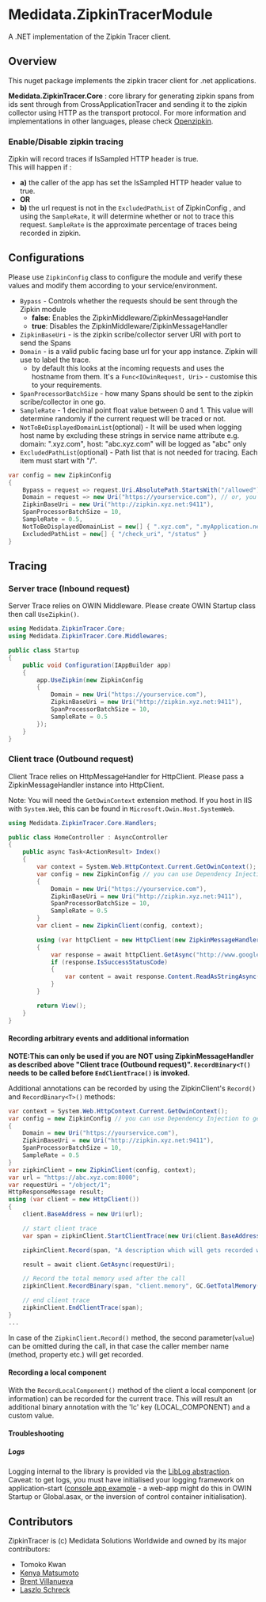 # Medidata.ZipkinTracerModule
A .NET implementation of the Zipkin Tracer client.

## Overview
This nuget package implements the zipkin tracer client for .net applications.

**Medidata.ZipkinTracer.Core** : core library for generating zipkin spans from ids sent through from
CrossApplicationTracer and sending it to the zipkin collector using HTTP as the transport protocol. For more information
and implementations in other languages, please check [Openzipkin](https://github.com/openzipkin/).

### Enable/Disable zipkin tracing

Zipkin will record traces if IsSampled HTTP header is true.  
This will happen if :
- **a)** the caller of the app has set the IsSampled HTTP header value to true.
- **OR**
- **b)** the url request is not in the `ExcludedPathList` of ZipkinConfig , and using the `SampleRate`, it will
determine whether or not to trace this request. `SampleRate` is the approximate percentage of traces being recorded in
zipkin.

## Configurations
Please use `ZipkinConfig` class to configure the module and verify these values and modify them according to your
service/environment.

- `Bypass` - Controls whether the requests should be sent through the Zipkin module
  - **false**: Enables the ZipkinMiddleware/ZipkinMessageHandler
  - **true**: Disables the ZipkinMiddleware/ZipkinMessageHandler
- `ZipkinBaseUri` - is the zipkin scribe/collector server URI with port to send the Spans
- `Domain` - is a valid public facing base url for your app instance. Zipkin will use to label the trace.
  - by default this looks at the incoming requests and uses the hostname from them. It's a `Func<IOwinRequest, Uri>` - customise this to your requirements.
- `SpanProcessorBatchSize` - how many Spans should be sent to the zipkin scribe/collector in one go.
- `SampleRate` - 1 decimal point float value between 0 and 1. This value will determine randomly if the current request will be traced or not.	 
- `NotToBeDisplayedDomainList`(optional) - It will be used when logging host name by excluding these strings in service name attribute
	e.g. domain: ".xyz.com", host: "abc.xyz.com" will be logged as "abc" only    
- `ExcludedPathList`(optional) - Path list that is not needed for tracing. Each item must start with "/".


```csharp
var config = new ZipkinConfig
{
	Bypass = request => request.Uri.AbsolutePath.StartsWith("/allowed"),
	Domain = request => new Uri("https://yourservice.com"), // or, you might like to derive a value from the request, like r => new Uri($"{r.Scheme}{Uri.SchemeDelimiter}{r.Host}"),
	ZipkinBaseUri = new Uri("http://zipkin.xyz.net:9411"),
	SpanProcessorBatchSize = 10,
	SampleRate = 0.5,
	NotToBeDisplayedDomainList = new[] { ".xyz.com", ".myApplication.net" },
	ExcludedPathList = new[] { "/check_uri", "/status" }
}
```

## Tracing

### Server trace (Inbound request)
Server Trace relies on OWIN Middleware. Please create OWIN Startup class then call `UseZipkin()`.


```csharp
using Medidata.ZipkinTracer.Core;
using Medidata.ZipkinTracer.Core.Middlewares;

public class Startup
{
    public void Configuration(IAppBuilder app)
    {
		app.UseZipkin(new ZipkinConfig
		{
		    Domain = new Uri("https://yourservice.com"),
			ZipkinBaseUri = new Uri("http://zipkin.xyz.net:9411"),
			SpanProcessorBatchSize = 10,
		    SampleRate = 0.5    
		});
    }
}

```

### Client trace (Outbound request)
Client Trace relies on HttpMessageHandler for HttpClient. Please pass a ZipkinMessageHandler instance into HttpClient.

Note: You will need the `GetOwinContext` extension method. If you host in IIS with `System.Web`, this can be found in `Microsoft.Owin.Host.SystemWeb`.

```csharp
using Medidata.ZipkinTracer.Core.Handlers;

public class HomeController : AsyncController
{
    public async Task<ActionResult> Index()
    {
        var context = System.Web.HttpContext.Current.GetOwinContext();
		var config = new ZipkinConfig // you can use Dependency Injection to get the same config across your app.
		{
		    Domain = new Uri("https://yourservice.com"),
			ZipkinBaseUri = new Uri("http://zipkin.xyz.net:9411"),
			SpanProcessorBatchSize = 10,
		    SampleRate = 0.5    
		}
		var client = new ZipkinClient(config, context);

        using (var httpClient = new HttpClient(new ZipkinMessageHandler(client))))
        {
            var response = await httpClient.GetAsync("http://www.google.com");
            if (response.IsSuccessStatusCode)
            {
                var content = await response.Content.ReadAsStringAsync();
            }
        }

        return View();
    }
}
```

#### Recording arbitrary events and additional information
**NOTE:This can only be used if you are NOT using ZipkinMessageHandler as described above "Client trace (Outbound request)". ```RecordBinary<T()``` needs to be called before ```EndClientTrace()``` is invoked.**

Additional annotations can be recorded by using the ZipkinClient's `Record()` and `RecordBinary<T>()` methods:
```csharp
var context = System.Web.HttpContext.Current.GetOwinContext();
var config = new ZipkinConfig // you can use Dependency Injection to get the same config across your app.
{
	Domain = new Uri("https://yourservice.com"),
	ZipkinBaseUri = new Uri("http://zipkin.xyz.net:9411"),
	SpanProcessorBatchSize = 10,
	SampleRate = 0.5    
}
var zipkinClient = new ZipkinClient(config, context);
var url = "https://abc.xyz.com:8000";
var requestUri = "/object/1";
HttpResponseMessage result;
using (var client = new HttpClient())
{
    client.BaseAddress = new Uri(url);

	// start client trace
    var span = zipkinClient.StartClientTrace(new Uri(client.BaseAddress, requestUri), "GET");

    zipkinClient.Record(span, "A description which will gets recorded with a timestamp.");

    result = await client.GetAsync(requestUri);

    // Record the total memory used after the call
    zipkinClient.RecordBinary(span, "client.memory", GC.GetTotalMemory(false));

	// end client trace
    zipkinClient.EndClientTrace(span);
}
...
```

In case of the `ZipkinClient.Record()` method, the second parameter(`value`) can be omitted during the call, in that
case the caller member name (method, property etc.) will get recorded.

#### Recording a local component
With the `RecordLocalComponent()` method of the client a local component (or information) can be recorded for the
current trace. This will result an additional binary annotation with the 'lc' key (LOCAL_COMPONENT) and a custom value.

#### Troubleshooting

##### Logs

Logging internal to the library is provided via the [LibLog abstraction](https://github.com/damianh/LibLog). Caveat: to get logs, you must have initialised your logging framework on application-start ([console app example](https://github.com/damianh/LibLog/blob/master/src/LibLog.Example.Log4Net/Program.cs#L12) - a web-app might do this in OWIN Startup or Global.asax, or the inversion of control container initialisation).

## Contributors
ZipkinTracer is (c) Medidata Solutions Worldwide and owned by its major contributors:
* Tomoko Kwan
* [Kenya Matsumoto](https://github.com/kenyamat)
* [Brent Villanueva](https://github.com/bvillanueva-mdsol)
* [Laszlo Schreck](https://github.com/lschreck-mdsol)
